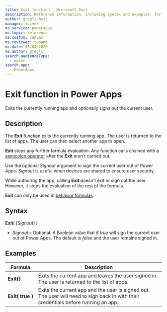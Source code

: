 ```yaml
---
title: Exit function | Microsoft Docs
description: Reference information, including syntax and examples, for the Exit function in Power Apps
author: gregli-msft
manager: kvivek
ms.service: powerapps
ms.topic: reference
ms.custom: canvas
ms.reviewer: tapanm
ms.date: 05/04/2020
ms.author: gregli
search.audienceType: 
  - maker
search.app: 
  - PowerApps
---
```

# Exit function in Power Apps
Exits the currently running app and optionally signs out the current user.

## Description
The **Exit** function exits the currently running app. The user is returned to the list of apps. The user can then select another app to open.  

**Exit** stops any further formula evaluation. Any function calls chained with a [semicolon operator](operators.md) after the **Exit** aren't carried out.   

Use the optional *Signout* argument to sign the current user out of Power Apps. *Signout* is useful when devices are shared to ensure user security.

While authoring the app, calling **Exit** doesn't exit or sign out the user.  However, it stops the evaluation of the rest of the formula.

**Exit** can only be used in [behavior formulas](../working-with-formulas-in-depth.md).

## Syntax
**Exit**( [*Signout*] )

* *Signout* – Optional. A Boolean value that if *true* will sign the current user out of Power Apps.  The default is *false* and the user remains signed in.

## Examples

| Formula | Description | 
| --- | --- | 
| **Exit()** | Exits the current app and leaves the user signed in.  The user is returned to the list of apps.  |
| **Exit(&nbsp;true&nbsp;)** | Exits the current app and the user is signed out.  The user will need to sign back in with their credentials before running an app. | 


